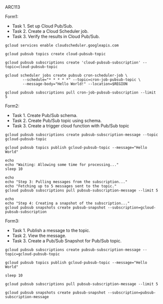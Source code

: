 ARC113


Form1: 

- Task 1. Set up Cloud Pub/Sub.
- Task 2. Create a Cloud Scheduler job.
- Task 3. Verify the results in Cloud Pub/Sub.

```
gcloud services enable cloudscheduler.googleapis.com
```
```    
gcloud pubsub topics create cloud-pubsub-topic
```    
```
gcloud pubsub subscriptions create 'cloud-pubsub-subscription' --topic=cloud-pubsub-topic
```    
```
gcloud scheduler jobs create pubsub cron-scheduler-job \
        --schedule="* * * * *" --topic=cron-job-pubsub-topic \
        --message-body="Hello World!" --location=$REGION
```    

```
gcloud pubsub subscriptions pull cron-job-pubsub-subscription --limit 5
```



Form2: 

- Task 1. Create Pub/Sub schema.
- Task 2. Create Pub/Sub topic using schema.
- Task 3. Create a trigger cloud function with Pub/Sub topic

```
gcloud pubsub subscriptions create pubsub-subscription-message --topic gcloud-pubsub-topic
```
```
gcloud pubsub topics publish gcloud-pubsub-topic --message="Hello World"

echo
echo "Waiting: Allowing some time for processing..."
sleep 10

echo
echo "Step 3: Pulling messages from the subscription..."
echo "Fetching up to 5 messages sent to the topic."
gcloud pubsub subscriptions pull pubsub-subscription-message --limit 5

echo
echo "Step 4: Creating a snapshot of the subscription..."
gcloud pubsub snapshots create pubsub-snapshot --subscription=gcloud-pubsub-subscription

```


Form3: 

- Task 1. Publish a message to the topic.
- Task 2. View the message.
- Task 3. Create a Pub/Sub Snapshot for Pub/Sub topic.

```
gcloud pubsub subscriptions create pubsub-subscription-message --topic=gcloud-pubsub-topic
```
```
gcloud pubsub topics publish gcloud-pubsub-topic --message="Hello World"
```
```
sleep 10
```
```
gcloud pubsub subscriptions pull pubsub-subscription-message --limit 5
```
```
gcloud pubsub snapshots create pubsub-snapshot --subscription=pubsub-subscription-message
```